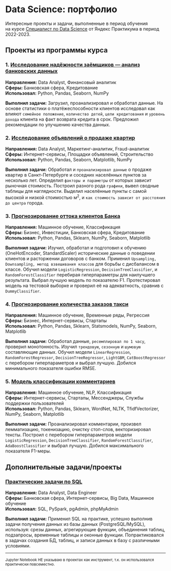# Data Science: портфолио

Интересные проекты и задачи, выполненные в период обучения<br/>на курсе [Специалист по Data Science](https://practicum.yandex.ru/data-scientist/) от Яндекс Практикума в период 2022-2023.

## Проекты из программы курса

### 1. [Исследование надёжности заёмщиков — анализ банковских данных](1.%20Исследование%20надёжности%20заёмщиков%20—%20анализ%20банковских%20данных)

**Направления:** Data Analyst, Финансовый аналитик<br/>**Сферы:** Банковская сфера, Кредитование<br/>**Использовал:** Python, Pandas, Seaborn, NumPy

**Выполнил задачи:** Загрузил, проанализировал и обработал данные. На основе статистики о платёжеспособности клиентов исследовал как влияют `семейное положение`, `количество детей`, `цели кредитования` и `уровень дохода` клиента на факт возврата кредита в срок. Предложил рекомендации по улучшению качества данных.


### 2. [Исследование объявлений о продаже квартир](2.%20Исследование%20объявлений%20о%20продаже%20квартир)

**Направления:** Data Analyst, Маркетинг-аналитик, Fraud-аналитик<br/>**Сферы:** Интернет-сервисы, Площадки объявлений, Строительство<br/>**Использовал:** Python, Pandas, Seaborn, Matplotlib, NumPy

**Выполнил задачи:** Обработал и `проанализировал данные` о продаже квартир в Санкт-Петербурге и соседних населённых пунктов за несколько лет. Определил `факторы и параметры` от которых зависит рыночная стоимость. Построил разного рода `графики`, вывел сводные таблицы для наглядности. Выделил населённые пункты с самой высокой и низкой стоимостью м<sup>2</sup>, и `как стоимость зависит от расстояния до центра` города.


### 3. [Прогнозирование оттока клиентов Банка](3.%20Прогнозирование%20оттока%20клиентов%20Банка)

**Направления:** Машинное обучение, Классификация<br/>**Сферы:** Бизнес, Инвестиции, Банковская сфера, Кредитование<br/>**Использовал:** Python, Pandas, Sklearn, NumPy, Seaborn, Matplotlib

**Выполнил задачи:** Изучил, обработал и подготовил к обучению (OneHotEncoder, StandardScaler) исторические данные о поведении клиентов и расторжении договоров с банком. Применил `Upsampling, Downsampling, метод взвешивания классов` для борьбы с дисбалансом в классе. Обучил модели `LogisticRegression`, `DecisionTreeClassifier`, и `RandomForestClassifier` перебирая гиперпараметры для наилучшего результата. Выбрал лучшую модель по показателю F1. Протестировал модель на тестовой выборке и проверил её на адекватность, сравнив с `DummyClassifier`.


### 4. [Прогнозирование количества заказов такси](4.%20Прогнозирование%20количества%20заказов%20такси)

**Направления:** Машинное обучение, Временные ряды, Регрессия<br/>**Сферы:** Бизнес, Интернет-сервисы, Стартапы<br/>**Использовал:** Python, Pandas, Sklearn, Statsmodels, NumPy, Seaborn, Matplotlib

**Выполнил задачи:** Обработал данные, `ресемплировал по 1 часу`, проверил монотонность. Изучил `трендовую`, `сезонную` и `шумовую` составляющие данных. Обучил модели `LinearRegression`, `RandomForestRegressor`, `DecisionTreeRegressor`, `LightGBM`, `CatBoostRegressor` с перебором гиперпараметров и выбрал лучшую. Добился минимального показателя ошибки RMSE.


### 5. [Модель классификации комментариев](5.%20Модель%20классификации%20комментариев)

**Направления:** Машинное обучение, NLP, Классификация<br/>**Сферы:** Интернет-сервисы, Стартапы, Мессенджеры, Службы поддержки пользователей<br/>**Использовал:** Python, Pandas, Sklearn, WordNet, NLTK, TfidfVectorizer, NumPy, Seaborn, Matplotlib

**Выполнил задачи:** Проанализировал комментарии, произвел лемматизацию, токенизацию, очистку стоп-слов, векторизировал тексты. Построил с перебором гиперпараметров модели `LogisticRegression`, `DecisionTreeClassifier`, `RandomForestClassifier`, `AdaBoostClassifier` и выбрал лучшую. Добился максимального показателя F1-меры.


## Дополнительные задачи/проекты

### [Практические задачи по SQL](Практические%20задачи%20по%20SQL)

**Направления:** Data Analyst, Data Engineer<br/>**Сферы:** Банковская сфера, Интернет-сервисы, Big Data, Машинное обучение<br/>**Использовал:** SQL, PySpark, pgAdmin, phpMyAdmin

**Выполнил задачи:** Применил SQL на практике, успешно выполнив задачи получения данных из базы данных (PostgreSQL/MySQL), используя: срезы данных, агрегирующие функции, объединения таблиц, подзапросы, временные таблицы и оконные функции. Попрактиковался в задачах создания БД, таблиц, и записи данных в базу с различными условиями.


---

<sub>Jupyter Notebook НЕ указываю в проектах как инструмент, т.к. он использовался практически повсеместно.</sub>
